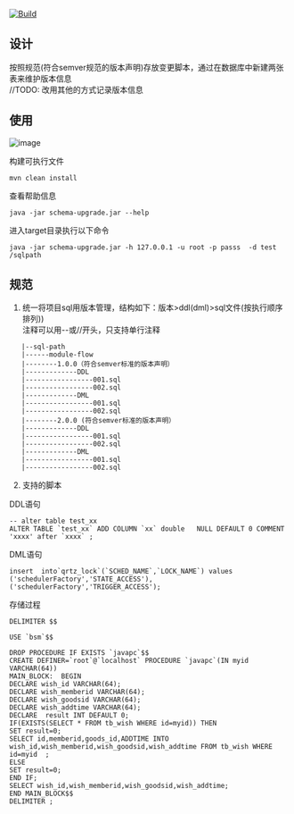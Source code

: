 [![Build](https://github.com/logerror/dbupgrade/actions/workflows/maven.yml/badge.svg?branch=release&event=push)](https://github.com/logerror/dbupgrade/actions/workflows/maven.yml)

## 设计

按照规范(符合semver规范的版本声明)存放变更脚本，通过在数据库中新建两张表来维护版本信息   
//TODO: 改用其他的方式记录版本信息

## 使用

![image](https://user-images.githubusercontent.com/13896386/126306911-ac5aca90-c552-4f43-97b2-5cd707d1158e.png)

构建可执行文件

```
mvn clean install
```

查看帮助信息

```
java -jar schema-upgrade.jar --help
```

进入target目录执行以下命令

```
java -jar schema-upgrade.jar -h 127.0.0.1 -u root -p passs  -d test /sqlpath
```

## 规范

1. 统一将项目sql用版本管理，结构如下：版本>ddl(dml)>sql文件(按执行顺序排列))        
   注释可以用--或//开头，只支持单行注释

```
   |--sql-path    
   |------module-flow    
   |--------1.0.0（符合semver标准的版本声明）   
   |-------------DDL    
   |-----------------001.sql   
   |-----------------002.sql    
   |-------------DML   
   |-----------------001.sql   
   |-----------------002.sql   
   |--------2.0.0 (符合semver标准的版本声明）   
   |-------------DDL    
   |-----------------001.sql   
   |-----------------002.sql    
   |-------------DML   
   |-----------------001.sql   
   |-----------------002.sql
```

2. 支持的脚本

DDL语句
```
-- alter table test_xx
ALTER TABLE `test_xx` ADD COLUMN `xx` double   NULL DEFAULT 0 COMMENT 'xxxx' after `xxxx` ;
```

DML语句
```
insert  into`qrtz_lock`(`SCHED_NAME`,`LOCK_NAME`) values ('schedulerFactory','STATE_ACCESS'),('schedulerFactory','TRIGGER_ACCESS'); 
```

存储过程
```
DELIMITER $$

USE `bsm`$$

DROP PROCEDURE IF EXISTS `javapc`$$
CREATE DEFINER=`root`@`localhost` PROCEDURE `javapc`(IN myid VARCHAR(64))
MAIN_BLOCK:  BEGIN
DECLARE wish_id VARCHAR(64);
DECLARE wish_memberid VARCHAR(64);
DECLARE wish_goodsid VARCHAR(64);
DECLARE wish_addtime VARCHAR(64);
DECLARE  result INT DEFAULT 0;
IF(EXISTS(SELECT * FROM tb_wish WHERE id=myid)) THEN
SET result=0;
SELECT id,memberid,goods_id,ADDTIME INTO wish_id,wish_memberid,wish_goodsid,wish_addtime FROM tb_wish WHERE id=myid  ;  
ELSE
SET result=0; 
END IF; 
SELECT wish_id,wish_memberid,wish_goodsid,wish_addtime;
END MAIN_BLOCK$$
DELIMITER ;  
```
